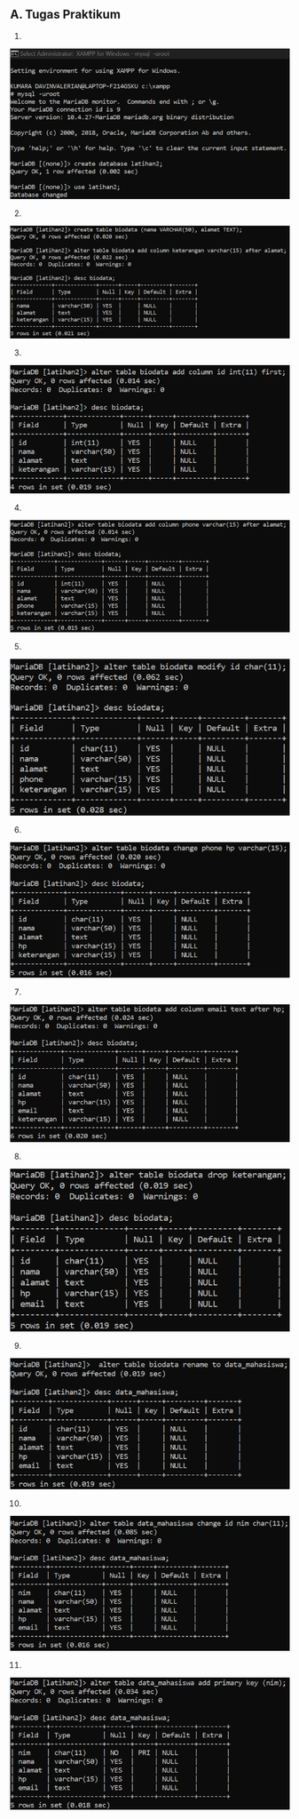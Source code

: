 ## A. Tugas Praktikum
1. 
![d1](d/d1.png)

2. 
![d1](d/d2.png)

3. 
![d1](d/d3.png)

4. 
![d1](d/d4.png)

5. 
![d1](d/d5.png)

6. 
![d1](d/d6.png)

7. 
![d1](d/d7.png)

8. 
![d1](d/d8.png)

9. 
![d1](d/d9.png)

10. 
![d1](d/d10.png)

11. 
![d1](d/d11.png)